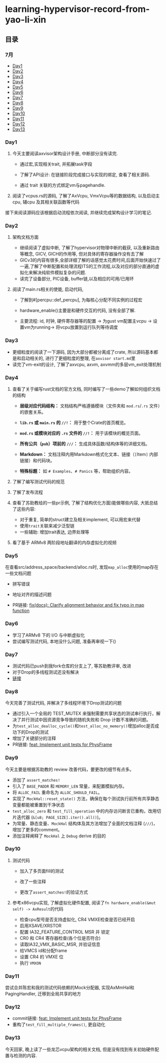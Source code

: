 # learning-hypervisor-record-from-yao-li-xin

## 目录

### 7月
- [Day1](#day1)
- [Day2](#day2)
- [Day3](#day3)
- [Day4](#day4)
- [Day5](#day5)
- [Day6](#day6)
- [Day7](#day7)
- [Day8](#day8)
- [Day9](#day9)
- [Day10](#day10)
- [Day11](#day11)
- [Day12](#day12)
- [Day13](#day13)



### Day1

1. 今天主要阅读axvisor架构设计手册, 中断部分没有读完.

    - 通过宏,实现相关trait, 并拓展task字段

    - 了解了API设计: 在链接阶段完成接口与实现的绑定, 查看了相关源码.

    - 通过 trait 关联的方式绑定vm与pagehandle.

2. 阅读了vcpus.rs的源码, 了解了AxVcpu, VmxVcpu等的数据结构, 以及启动主cpu, 辅cpu 及其相关联函数等代码

接下来阅读源码应该根据启动流程依次阅读, 并继续完成架构设计学习的笔记.

### Day2

1. 架构文档方面
    - 继续阅读了虚拟中断, 了解了hypervisor对物理中断的截获, 以及重新路由等概念, GICV, GICH的作用等, 但对具体的寄存器操作没有去了解
    - GICv3的内容有很多,全部详细了解的话感觉太花费时间,后面开始快速过了一遍,了解了中断配置和处理流程ITS的工作流程,以及对应的部分直通的虚拟化来解决纯软件模拟复杂的问题. 
    - 读完了设备部分, PIC设备, buffer链,以及相应的可用/已用环

2. 阅读了main.rs相关的使能, 启动代码,

    - 了解到#[percpu::def_percpu], 为每核心分配不同实例的过程宏

    - hardware_enable()主要是和硬件交互的代码, 没有全部了解.
    - 主要流程: id, 时钟, 硬件寄存器等的配置 -> 为gust vm配置主vcpu -> 设置vm为running-> 将vcpu放置到运行队列等待调度

### Day3
- 更细粒度的阅读了一下源码, 因为大部分都被分离成了crate, 所以源码基本都是和启动相关的, 进行了更细粒度的整理, 在`axvisor start.md`里
- 读完了vm-exit的设计, 了解了axvcpu, axvm, axvmm的多层vm_exit处理机制

### Day4

1. 查看了关于编写rust文档的官方文档, 同时编写了一些demo了解如何组织文档的结构

    - **层级对应代码结构：** 文档结构严格遵循模块（文件夹和 `mod.rs`/`.rs` 文件）的嵌套关系。
    - **`lib.rs` 或 `main.rs` 的 `//!`：** 用于整个Crate的首页概览。
    - **`mod.rs` 或模块对应的 `.rs` 文件的 `//!`：** 用于该模块的概览页面。
    - **所有公共（`pub`）项前的 `///`：** 生成具体函数/结构体等的详细文档。
    - **Markdown：** 文档注释内用Markdown格式化文本、链接（`[`Item`]` 内部链接）和代码块。

    - **特殊标题：** 如 `# Examples`、`# Panics` 等，帮助组织内容。

2. 了解了编写测试代码的规范

3. 了解了发布流程

4. 查看了苏助教给的一些pr示例, 了解了结构优化方面)能做哪些内容, 大抵总结了这些内容:

    - 对于重复, 简单的struct建立及相关implement, 可以用宏来代替
    - 使用`trait`关联来减少泛型链
    - 一些辅助: 增加trait表达, 边界处理等
5. 看了基于 ARMv8 两阶段地址翻译的内存虚拟化的视频

### Day5
在查看src/address_space/backend/alloc.rs时, 发现`map_alloc`使用的map存在一些文档问题
- 拼写错误

- 地址对齐的描述问题

- PR链接: [fix(docs): Clarify alignment behavior and fix typo in map function](https://github.com/arceos-org/page_table_multiarch/pull/23) 
  
### Day6

- 学习了ARMv8 下的 I/O 与中断虚拟化
- 尝试编写测试代码, 本地没什么问题, 准备再审视一下()

### Day7
- 测试代码已push到我fork仓库的分支上了, 等苏助教评审, 改进
- 对于Drop的多线程测试还没有解决
- [链接](https://github.com/manchangfengxu/axaddrspace/tree/feat/add-frame-tests)

### Day8
今天完善了测试代码, 并解决了多线程环境下Drop测试的问题
- 通过引入一个全局的 TEST_MUTEX 来强制需要共享状态的测试串行执行，解决了并行测试中因资源竞争导致的随机失败和 Drop 计数不准确的问题。
- 为`test_alloc_dealloc_cycle()`和`test_alloc_no_memory()`增加alloc是否成功下的Drop的测试
- 增加了关键部分的注释
- PR链接: [feat: Implement unit tests for PhysFrame](https://github.com/arceos-hypervisor/axaddrspace/pull/17)



### Day9

今天主要是根据苏助教的 review 改善代码，要更改的细节有点多。

- 添加了 `assert_matches!`
- 引入了 `BASE_PADDR` 和 `MEMORY_LEN` 常量，来配置模拟内存。
- 将 `ALLOC_FAIL` 重命名为 `ALLOC_SHOULD_FAIL`。
- 实现了 `MockHal::reset_state()` 方法，确保在每个测试执行前所有共享静态变量都能被重置到干净状态
- `test_alloc_zero` 和 `test_fill_operation` 中的内存访问断言已重构，改用切片迭代器 (`&[u8; PAGE_SIZE].iter().all()`)。
- 为常量、静态变量、`MockHal` 结构体及其方法增加了全面的文档注释 (`///`)，增加了更多的comment。
- 添加注释阐释了 `MockHal` 上 `Debug` derive 的目的



### Day10

1. 测试代码

   - 加入了多页面fill的测试

   - 改了一些注释

   - 更改了`assert_matches!`的验证方式

2. 参考x86vcpu实现, 了解虚拟化硬件配置, 阅读了`fn hardware_enable(&mut self) -> AxResult`的代码

   - 检查cpu型号是否支持虚拟化, CR4 VMXE检查是否已经开启
   - 启用XSAVE/XRSTOR
   - 配置 IA32_FEATURE_CONTROL MSR 并 锁定
   - CR0 和 CR4 寄存器检查(各个位是否符合)
   - 读取IA32_VMX_BASIC_MSR, 并验证信息
   - 给VMCS id和分配frame
   - 设置 CR4 的 VMXE 位
   - 执行 `VMXON`

   
   
### Day11
尝试合并陈宏和我的测试代码依赖的Mock分配器, 实现AxMmHal和PagingHandler, 迁移到全局共享的地方

### Day12
- commit链接: [feat: Implement unit tests for PhysFrame](https://github.com/arceos-hypervisor/axaddrspace/pull/17/commits/46e9581d51327f6e121774f7ef9fd8f142b4e4ac)
- 重构了`test_fill_multiple_frames()`, 更自动化

### Day13
今天回家, 晚上读了一些龙芯vcpu架构的相关文档, 但是没有找到有关初始硬件配置与检测的内容.

   
   
   





